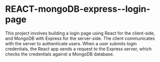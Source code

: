 # REACT-mongoDB-express--login-page
This project involves building a login page using React for the client-side, and MongoDB with Express for the server-side. The client communicates with the server to authenticate users. When a user submits login credentials, the React app sends a request to the Express server, which checks the credentials against a MongoDB database.
